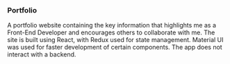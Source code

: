 <h3><strong>Portfolio</strong></h3>
A portfolio website containing the key information that highlights me as a Front-End Developer and encourages others to collaborate with me. The site is built using React, with Redux used for state management. Material UI was used for faster development of certain components. The app does not interact with a backend.

